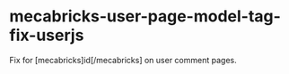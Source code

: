 # mecabricks-user-page-model-tag-fix-userjs
Fix for [mecabricks]id[/mecabricks] on user comment pages.
